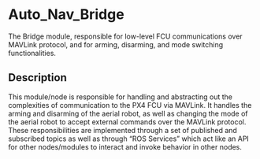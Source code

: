 # Auto_Nav_Bridge

The Bridge module, responsible for low-level FCU communications over MAVLink protocol, and for arming, disarming, and mode switching functionalities.

## Description
This module/node is responsible for handling and abstracting out the complexities of communication to the PX4 FCU via MAVLink. 
It handles the arming and disarming of the aerial robot, as well as changing the mode of the aerial robot to accept external commands over the MAVLink protocol. 
These responsibilities are implemented through a set of published and subscribed topics as well as through “ROS Services” which act like an API for other nodes/modules to interact and invoke behavior in other nodes.
